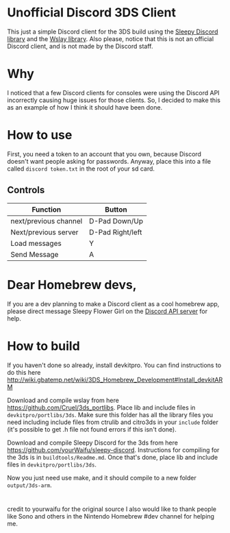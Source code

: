 # Unofficial Discord 3DS Client
This just a simple Discord client for the 3DS build using the [Sleepy Discord library](https://github.com/yourWaifu/sleepy-discord) and the [Wslay library](https://github.com/tatsuhiro-t/wslay). Also please, notice that this is not an official Discord client, and is not made by the Discord staff.

# Why
I noticed that a few Discord clients for consoles were using the Discord API incorrectly causing huge issues for those clients. So, I decided to make this as an example of how I think it should have been done. 

# How to use
First, you need a token to an account that you own, because Discord doesn't want people asking for passwords. Anyway, place this into a file called ``discord token.txt`` in the root of your sd card.

## Controls
| Function      | Button      |
|---------------|-------------|
| next/previous channel  | D-Pad Down/Up  |
| Next/previous server   | D-Pad Right/left |
| Load messages | Y           |
| Send Message  | A           |

# Dear Homebrew devs,

If you are a dev planning to make a Discord client as a cool homebrew app, please direct message Sleepy Flower Girl on the [Discord API server](https://discord.gg/discord-api) for help.

# How to build
If you haven't done so already, install devkitpro. You can find instructions to do this here http://wiki.gbatemp.net/wiki/3DS_Homebrew_Development#Install_devkitARM

Download and compile wslay from here https://github.com/Cruel/3ds_portlibs. Place lib and include files in ``devkitpro/portlibs/3ds``. Make sure this folder has all the library files you need including include files from ctrulib and citro3ds in your ``include`` folder (it's possible to get .h file not found errors if this isn't done).

Download and compile Sleepy Discord for the 3ds from here https://github.com/yourWaifu/sleepy-discord. Instructions for compiling for the 3ds is in ``buildtools/Readme.md``. Once that's done, place lib and include files in ``devkitpro/portlibs/3ds``.

Now you just need use make, and it should compile to a new folder ``output/3ds-arm``.

#
credit to yourwaifu for the original source
I also would like to thank people like Sono and others in the Nintendo Homebrew #dev channel for helping me. 
